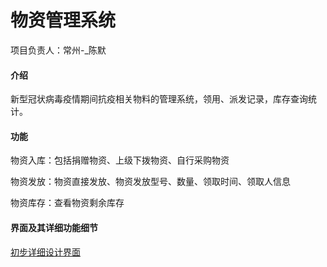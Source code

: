 # 物资管理系统
项目负责人：常州-_陈默

#### 介绍
新型冠状病毒疫情期间抗疫相关物料的管理系统，领用、派发记录，库存查询统计。

#### 功能
物资入库：包括捐赠物资、上级下拨物资、自行采购物资

物资发放：物资直接发放、物资发放型号、数量、领取时间、领取人信息

物资库存：查看物资剩余库存

#### 界面及其详细功能细节

[初步详细设计界面](https://free.modao.cc/app/587de5304407459d3e4b163cd97ae854d56bb7ab)
